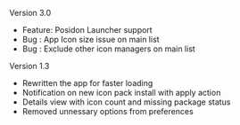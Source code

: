 Version 3.0

* Feature: Posidon Launcher support
* Bug : App Icon size issue on main list
* Bug : Exclude other icon managers on main list

Version 1.3

* Rewritten the app for faster loading
* Notification on new icon pack install with apply action
* Details view with icon count and missing package status
* Removed unnessary options from preferences


